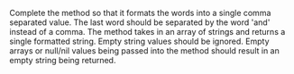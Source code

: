 Complete the method so that it formats the words into a single comma separated value. The last word should be separated by the word 'and' instead of a comma. 
The method takes in an array of strings and returns a single formatted string. 
Empty string values should be ignored. Empty arrays or null/nil values being passed into the method should result in an empty string being returned.